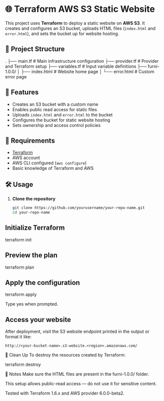 # 🌐 Terraform AWS S3 Static Website

This project uses **Terraform** to deploy a static website on **AWS S3**. It creates and configures an S3 bucket, uploads HTML files (`index.html` and `error.html`), and sets the bucket up for website hosting.

## 📁 Project Structure
.
├── main.tf # Main infrastructure configuration
├── provider.tf # Provider and Terraform setup
├── variables.tf # Input variable definitions
├── furni-1.0.0/
│ ├── index.html # Website home page
│ └── error.html # Custom error page


## 🚀 Features

- Creates an S3 bucket with a custom name
- Enables public read access for static files
- Uploads `index.html` and `error.html` to the bucket
- Configures the bucket for static website hosting
- Sets ownership and access control policies

## 🔧 Requirements

- [Terraform](https://developer.hashicorp.com/terraform/downloads)
- AWS account
- AWS CLI configured (`aws configure`)
- Basic knowledge of Terraform and AWS

## 🛠️ Usage

1. **Clone the repository**
   ```bash
   git clone https://github.com/yourusername/your-repo-name.git
   cd your-repo-name
## Initialize Terraform
terraform init

## Preview the plan
terraform plan

## Apply the configuration
terraform apply

Type yes when prompted.

## Access your website
After deployment, visit the S3 website endpoint printed in the output or format it like:

    http://<your-bucket-name>.s3-website.<region>.amazonaws.com/

🧼 Clean Up
To destroy the resources created by Terraform:

terraform destroy

📌 Notes
Make sure the HTML files are present in the furni-1.0.0/ folder.

This setup allows public-read access — do not use it for sensitive content.

Tested with Terraform 1.6.x and AWS provider 6.0.0-beta2.


